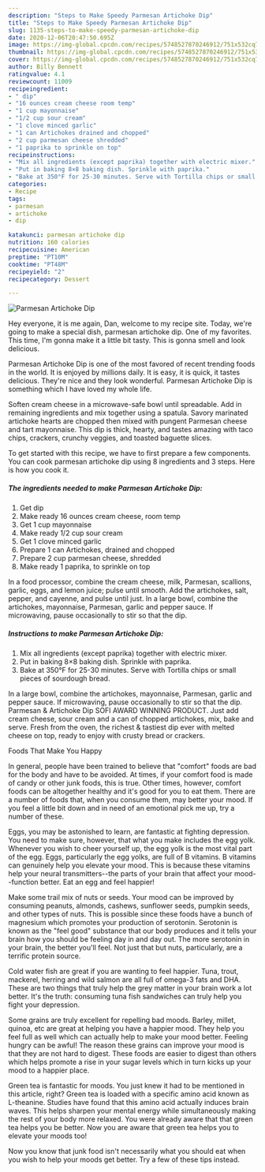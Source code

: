 ```yaml
---
description: "Steps to Make Speedy Parmesan Artichoke Dip"
title: "Steps to Make Speedy Parmesan Artichoke Dip"
slug: 1135-steps-to-make-speedy-parmesan-artichoke-dip
date: 2020-12-06T20:47:50.695Z
image: https://img-global.cpcdn.com/recipes/5748527870246912/751x532cq70/parmesan-artichoke-dip-recipe-main-photo.jpg
thumbnail: https://img-global.cpcdn.com/recipes/5748527870246912/751x532cq70/parmesan-artichoke-dip-recipe-main-photo.jpg
cover: https://img-global.cpcdn.com/recipes/5748527870246912/751x532cq70/parmesan-artichoke-dip-recipe-main-photo.jpg
author: Billy Bennett
ratingvalue: 4.1
reviewcount: 11009
recipeingredient:
- " dip"
- "16 ounces cream cheese room temp"
- "1 cup mayonnaise"
- "1/2 cup sour cream"
- "1 clove minced garlic"
- "1 can Artichokes drained and chopped"
- "2 cup parmesan cheese shredded"
- "1 paprika to sprinkle on top"
recipeinstructions:
- "Mix all ingredients (except paprika) together with electric mixer."
- "Put in baking 8×8 baking dish. Sprinkle with paprika."
- "Bake at 350°F for 25-30 minutes. Serve with Tortilla chips or small pieces of sourdough bread."
categories:
- Recipe
tags:
- parmesan
- artichoke
- dip

katakunci: parmesan artichoke dip 
nutrition: 160 calories
recipecuisine: American
preptime: "PT10M"
cooktime: "PT48M"
recipeyield: "2"
recipecategory: Dessert

---
```



![Parmesan Artichoke Dip](https://img-global.cpcdn.com/recipes/5748527870246912/751x532cq70/parmesan-artichoke-dip-recipe-main-photo.jpg)

Hey everyone, it is me again, Dan, welcome to my recipe site. Today, we're going to make a special dish, parmesan artichoke dip. One of my favorites. This time, I'm gonna make it a little bit tasty. This is gonna smell and look delicious.

Parmesan Artichoke Dip is one of the most favored of recent trending foods in the world. It is enjoyed by millions daily. It is easy, it is quick, it tastes delicious. They're nice and they look wonderful. Parmesan Artichoke Dip is something which I have loved my whole life.

Soften cream cheese in a microwave-safe bowl until spreadable. Add in remaining ingredients and mix together using a spatula. Savory marinated artichoke hearts are chopped then mixed with pungent Parmesan cheese and tart mayonnaise. This dip is thick, hearty, and tastes amazing with taco chips, crackers, crunchy veggies, and toasted baguette slices.


To get started with this recipe, we have to first prepare a few components. You can cook parmesan artichoke dip using 8 ingredients and 3 steps. Here is how you cook it.

<!--inarticleads1-->

##### The ingredients needed to make Parmesan Artichoke Dip:

1. Get  dip
1. Make ready 16 ounces cream cheese, room temp
1. Get 1 cup mayonnaise
1. Make ready 1/2 cup sour cream
1. Get 1 clove minced garlic
1. Prepare 1 can Artichokes, drained and chopped
1. Prepare 2 cup parmesan cheese, shredded
1. Make ready 1 paprika, to sprinkle on top


In a food processor, combine the cream cheese, milk, Parmesan, scallions, garlic, eggs, and lemon juice; pulse until smooth. Add the artichokes, salt, pepper, and cayenne, and pulse until just. In a large bowl, combine the artichokes, mayonnaise, Parmesan, garlic and pepper sauce. If microwaving, pause occasionally to stir so that the dip. 

<!--inarticleads2-->

##### Instructions to make Parmesan Artichoke Dip:

1. Mix all ingredients (except paprika) together with electric mixer.
1. Put in baking 8×8 baking dish. Sprinkle with paprika.
1. Bake at 350°F for 25-30 minutes. Serve with Tortilla chips or small pieces of sourdough bread.


In a large bowl, combine the artichokes, mayonnaise, Parmesan, garlic and pepper sauce. If microwaving, pause occasionally to stir so that the dip. Parmesan &amp; Artichoke Dip SOFI AWARD WINNING PRODUCT. Just add cream cheese, sour cream and a can of chopped artichokes, mix, bake and serve. Fresh from the oven, the richest &amp; tastiest dip ever with melted cheese on top, ready to enjoy with crusty bread or crackers. 

Foods That Make You Happy


In general, people have been trained to believe that "comfort" foods are bad for the body and have to be avoided. At times, if your comfort food is made of candy or other junk foods, this is true. Other times, however, comfort foods can be altogether healthy and it's good for you to eat them. There are a number of foods that, when you consume them, may better your mood. If you feel a little bit down and in need of an emotional pick me up, try a number of these.

Eggs, you may be astonished to learn, are fantastic at fighting depression. You need to make sure, however, that what you make includes the egg yolk. Whenever you wish to cheer yourself up, the egg yolk is the most vital part of the egg. Eggs, particularly the egg yolks, are full of B vitamins. B vitamins can genuinely help you elevate your mood. This is because these vitamins help your neural transmitters--the parts of your brain that affect your mood--function better. Eat an egg and feel happier!

Make some trail mix of nuts or seeds. Your mood can be improved by consuming peanuts, almonds, cashews, sunflower seeds, pumpkin seeds, and other types of nuts. This is possible since these foods have a bunch of magnesium which promotes your production of serotonin. Serotonin is known as the "feel good" substance that our body produces and it tells your brain how you should be feeling day in and day out. The more serotonin in your brain, the better you'll feel. Not just that but nuts, particularly, are a terrific protein source.

Cold water fish are great if you are wanting to feel happier. Tuna, trout, mackerel, herring and wild salmon are all full of omega-3 fats and DHA. These are two things that truly help the grey matter in your brain work a lot better. It's the truth: consuming tuna fish sandwiches can truly help you fight your depression. 

Some grains are truly excellent for repelling bad moods. Barley, millet, quinoa, etc are great at helping you have a happier mood. They help you feel full as well which can actually help to make your mood better. Feeling hungry can be awful! The reason these grains can improve your mood is that they are not hard to digest. These foods are easier to digest than others which helps promote a rise in your sugar levels which in turn kicks up your mood to a happier place.

Green tea is fantastic for moods. You just knew it had to be mentioned in this article, right? Green tea is loaded with a specific amino acid known as L-theanine. Studies have found that this amino acid actually induces brain waves. This helps sharpen your mental energy while simultaneously making the rest of your body more relaxed. You were already aware that that green tea helps you be better. Now you are aware that green tea helps you to elevate your moods too!

Now you know that junk food isn't necessarily what you should eat when you wish to help your moods get better. Try  a few  of  these  tips  instead.

